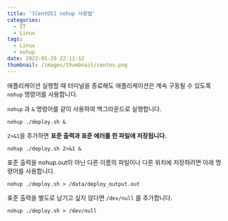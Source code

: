 ```yaml
---
title: '[CentOS] nohup 사용법'
categories:
  - IT
  - Linux
tags:
  - Linux
  - nohup
date: 2022-05-29 22:11:12
thumbnail: /images/thumbnail/centos.png
---
```


애플리케이션 실행할 때 터미널을 종료해도 애플리케이션은 계속 구동될 수 있도록 `nohup` 명령어를 사용합니다.

`nohup` 과 `&` 명령어를 같이 사용하여 백그라운드로 실행합니다.

```shell
nohup ./deploy.sh &
```

`2>&1`을 추가하면 **표준 출력과 표준 에러를 한 파일에 저장됩니다.**

```shell
nohup ./deploy.sh 2>&1 &
```

표준 출력을 nohup.out이 아닌 다른 이름의 파일이나 다른 위치에 저장하려면 아래 명령어를 사용합니다.

```shell
nohup ./deploy.sh > /data/deploy_output.out
```

표준 출력을 별도로 남기고 싶지 않다면 `/dev/null` 를 추가합니다.

```shell
nohup ./deploy.sh > /dev/null
```
